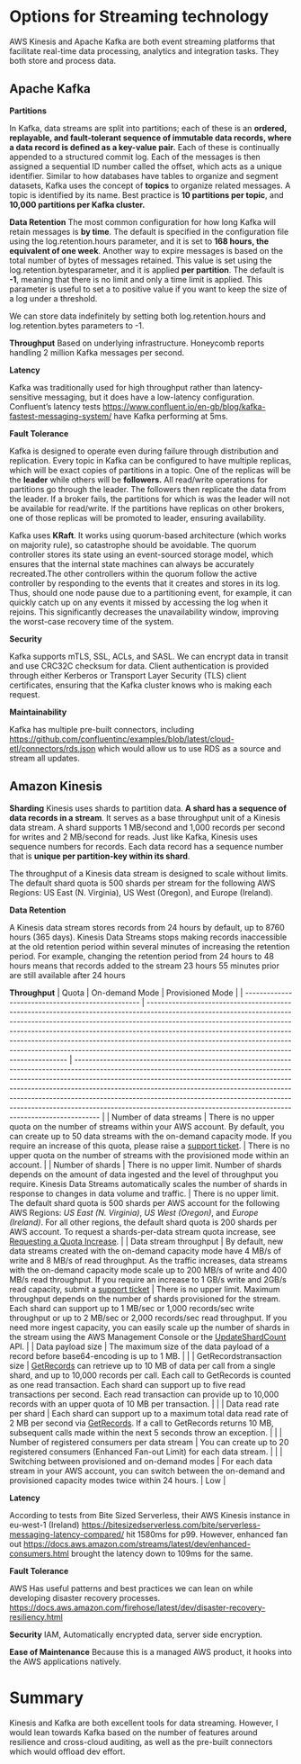# Options for Streaming technology

AWS Kinesis and Apache Kafka are both event streaming platforms that facilitate real-time data processing, analytics and integration tasks. They both store and process data.

## Apache Kafka

**Partitions**

In Kafka, data streams are split into partitions; each of these is an **ordered, replayable, and fault-tolerant sequence of immutable data records, where a data record is defined as a key-value pair.** Each of these is continually appended to a structured commit log. Each of the messages is then assigned a sequential ID number called the offset, which acts as a unique identifier. Similar to how databases have tables to organize and segment datasets, Kafka uses the concept of **topics** to organize related messages. A topic is identified by its name. Best practice is **10 partitions per topic**, and **10,000 partitions per Kafka cluster.**

**Data Retention**
The most common configuration for how long Kafka will retain messages is **by time**. The default is specified in the configuration file using the log.retention.hours parameter, and it is set to **168 hours, the equivalent of one week**. Another way to expire messages is based on the total number of bytes of messages retained. This value is set using the log.retention.bytesparameter, and it is applied **per partition**. The default is **-1**, meaning that there is no limit and only a time limit is applied. This parameter is useful to set a to positive value if you want to keep the size of a log under a threshold.

We can store data indefinitely by setting both log.retention.hours and log.retention.bytes parameters to -1.

**Throughput**
Based on underlying infrastructure. Honeycomb reports handling 2 million Kafka messages per second.

**Latency**

Kafka was traditionally used for high throughput rather than latency-sensitive messaging, but it does have a low-latency configuration. Confluent’s latency tests https://www.confluent.io/en-gb/blog/kafka-fastest-messaging-system/ have Kafka performing at 5ms.

**Fault Tolerance** 

Kafka is designed to operate even during failure through distribution and replication. Every topic in Kafka can be configured to have multiple replicas, which will be exact copies of partitions in a topic. One of the replicas will be the **leader** while others will be **followers.** All read/write operations for partitions go through the leader. The followers then replicate the data from the leader. If a broker fails, the partitions for which is was the leader will not be available for read/write. If the partitions have replicas on other brokers, one of those replicas will be promoted to leader, ensuring availability.

Kafka uses **KRaft**. It works using quorum-based architecture (which works on majority rule), so catastrophe should be avoidable. The quorum controller stores its state using an event-sourced storage model, which ensures that the internal state machines can always be accurately recreated.The other controllers within the quorum follow the active controller by responding to the events that it creates and stores in its log. Thus, should one node pause due to a partitioning event, for example, it can quickly catch up on any events it missed by accessing the log when it rejoins. This significantly decreases the unavailability window, improving the worst-case recovery time of the system.

**Security**

Kafka supports mTLS, SSL, ACLs, and SASL. We can encrypt data in transit and use CRC32C checksum for data. Client authentication is provided through either Kerberos or Transport Layer Security (TLS) client certificates, ensuring that the
Kafka cluster knows who is making each request.

**Maintainability**

Kafka has multiple pre-built connectors, including https://github.com/confluentinc/examples/blob/latest/cloud-etl/connectors/rds.json which would allow us to use RDS as a source and stream all updates.

## Amazon Kinesis

**Sharding**
Kinesis uses shards to partition data. **A shard has a sequence of data records in a stream**. It serves as a base throughput unit of a Kinesis data stream. A shard supports 1 MB/second and 1,000 records per second for writes and 2 MB/second for reads. Just like Kafka, Kinesis uses sequence numbers for records. Each data record has a sequence number that is **unique per partition-key within its shard**.

The throughput of a Kinesis data stream is designed to scale without limits. The default shard quota is 500 shards per stream for the following AWS Regions: US East (N. Virginia), US West (Oregon), and Europe (Ireland).

**Data Retention**

A Kinesis data stream stores records from 24 hours by default, up to 8760 hours (365 days). Kinesis Data Streams stops making records inaccessible at the old retention period within several minutes of increasing the retention period. For example, changing the retention period from 24 hours to 48 hours means that records added to the stream 23 hours 55 minutes prior are still available after 24 hours

**Throughput**
| Quota                                             | On-demand Mode                                                                                                                                                                                                                                                                                                                                                                                                                                                 | Provisioned Mode                                                                                                                                                                                                                                                                                                                                                                                                                                                                            |
| ------------------------------------------------- | -------------------------------------------------------------------------------------------------------------------------------------------------------------------------------------------------------------------------------------------------------------------------------------------------------------------------------------------------------------------------------------------------------------------------------------------------------------- | ------------------------------------------------------------------------------------------------------------------------------------------------------------------------------------------------------------------------------------------------------------------------------------------------------------------------------------------------------------------------------------------------------------------------------------------------------------------------------------------- |
| Number of data streams                            | There is no upper quota on the number of streams within your AWS account. By default, you can create up to 50 data streams with the on-demand capacity mode. If you require an increase of this quota, please raise a [support ticket](https://support.console.aws.amazon.com/support/home#/case/create?issueType=service-limit-increase).                                                                                                                     | There is no upper quota on the number of streams with the provisioned mode within an account.                                                                                                                                                                                                                                                                                                                                                                                               |
| Number of shards                                  | There is no upper limit. Number of shards depends on the amount of data ingested and the level of throughput you require. Kinesis Data Streams automatically scales the number of shards in response to changes in data volume and traffic.                                                                                                                                                                                                                    | There is no upper limit. The default shard quota is 500 shards per AWS account for the following AWS Regions: _US East (N. Virginia)_, _US West (Oregon)_, and _Europe (Ireland)_. For all other regions, the default shard quota is 200 shards per AWS account. To request a shards-per-data stream quota increase, see [Requesting a Quota Increase](https://docs.aws.amazon.com/servicequotas/latest/userguide/request-quota-increase.html).                                             |
| Data stream throughput                            | By default, new data streams created with the on-demand capacity mode have 4 MB/s of write and 8 MB/s of read throughput. As the traffic increases, data streams with the on-demand capacity mode scale up to 200 MB/s of write and 400 MB/s read throughput. If you require an increase to 1 GB/s write and 2GB/s read capacity, submit a [support ticket](https://support.console.aws.amazon.com/support/home#/case/create?issueType=service-limit-increase) | There is no upper limit. Maximum throughput depends on the number of shards provisioned for the stream. Each shard can support up to 1 MB/sec or 1,000 records/sec write throughput or up to 2 MB/sec or 2,000 records/sec read throughput. If you need more ingest capacity, you can easily scale up the number of shards in the stream using the AWS Management Console or the [UpdateShardCount](https://docs.aws.amazon.com/kinesis/latest/APIReference/API_UpdateShardCount.html) API. |
| Data payload size                                 | The maximum size of the data payload of a record before base64-encoding is up to 1 MB.                                                                                                                                                                                                                                                                                                                                                                         |                                                                                                                                                                                                                                                                                                                                                                                                                                                                                             |
| GetRecordstransaction size                        | [GetRecords](https://docs.aws.amazon.com/kinesis/latest/APIReference/API_GetRecords.html) can retrieve up to 10 MB of data per call from a single shard, and up to 10,000 records per call. Each call to GetRecords is counted as one read transaction. Each shard can support up to five read transactions per second. Each read transaction can provide up to 10,000 records with an upper quota of 10 MB per transaction.                                   |                                                                                                                                                                                                                                                                                                                                                                                                                                                                                             |
| Data read rate per shard                          | Each shard can support up to a maximum total data read rate of 2 MB per second via [GetRecords](https://docs.aws.amazon.com/kinesis/latest/APIReference/API_GetRecords.html). If a call to GetRecords returns 10 MB, subsequent calls made within the next 5 seconds throw an exception.                                                                                                                                                                       |                                                                                                                                                                                                                                                                                                                                                                                                                                                                                             |
| Number of registered consumers per data stream    | You can create up to 20 registered consumers (Enhanced Fan-out Limit) for each data stream.                                                                                                                                                                                                                                                                                                                                                                    |                                                                                                                                                                                                                                                                                                                                                                                                                                                                                             |
| Switching between provisioned and on-demand modes | For each data stream in your AWS account, you can switch between the on-demand and provisioned capacity modes twice within 24 hours.                                                                                                                                                                                                                                                                                                                           | Low                                                                                                                                                                                                                                                                                                                                                                                                                                                                                         |

**Latency**

According to tests from Bite Sized Serverless, their AWS Kinesis instance in eu-west-1 (Ireland) https://bitesizedserverless.com/bite/serverless-messaging-latency-compared/ hit 1580ms for p99. However, enhanced fan out https://docs.aws.amazon.com/streams/latest/dev/enhanced-consumers.html brought the latency down to 109ms for the same.

**Fault Tolerance**

AWS Has useful patterns and best practices we can lean on while developing disaster recovery processes.
https://docs.aws.amazon.com/firehose/latest/dev/disaster-recovery-resiliency.html

**Security**
IAM, Automatically encrypted data, server side encryption.

**Ease of Maintenance**
Because this is a managed AWS product, it hooks into the AWS applications natively. 

# Summary

Kinesis and Kafka are both excellent tools for data streaming. However, I would lean towards Kafka based on the number of features around resilience and cross-cloud auditing, as well as the pre-built connectors which would offload dev effort.